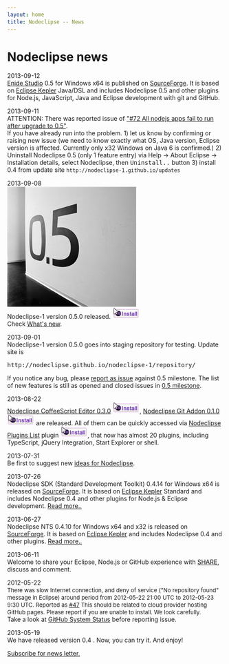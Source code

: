 ```yaml
---
layout: home
title: Nodeclipse -- News
---
```


# Nodeclipse news

<p></p>

<p>
	2013-09-12<br/>
	<a href="/enide/studio/">Enide Studio</a> 0.5 for Windows x64 is published on 
	<a href="https://sourceforge.net/projects/nodeclipse/files/Enide-Studio/">SourceForge</a>.
	It is based on <a href="http://www.eclipse.org/kepler/">Eclipse Kepler</a> Java/DSL
	and includes Nodeclipse 0.5 and other plugins for Node.js, JavaScript,
	Java and Eclipse development with git and GitHub.
</p>
<p>
	2013-09-11<br/>
	ATTENTION: There was reported issue of 
	<a href="https://github.com/Nodeclipse/nodeclipse-1/issues/72">"#72 All nodejs apps fail to run after upgrade to 0.5"</a>.
	<br/>
	If you have already run into the problem. 1) let us know by confirming or raising new issue (we need to know exactly
	 what OS, Java version, Eclipse version is affected. Currently only x32 Windows on Java 6 is confirmed.)
	2) Uninstall Nodeclipse 0.5 (only 1 feature entry) via 
	Help -> About Eclipse -> Installation details, select Nodeclipse, then <kbd>Uninstall..</kbd> button 
	3) install 0.4 from update site 
	<code>http://nodeclipse-1.github.io/updates</code>
</p>
<p>	
	2013-09-08<br/>
	<img src="/img/0.5.jpg"/><br/>
	Nodeclipse-1 version 0.5.0 released. <a href="http://marketplace.eclipse.org/marketplace-client-intro?mpc_install=759140"
         title="Drag and drop into a running Eclipse to install Nodeclipse">
  			<img src="/img/installbutton.png"/>
  			</a><br/>
	Check <a href="/history">What's new</a>.
</p>
<p>
	2013-09-01<br/>
	Nodeclipse-1 version 0.5.0 goes into staging repository for testing. Update site is
	<pre>http://nodeclipse.github.io/nodeclipse-1/repository/</pre>
	If you notice any bug, please <a href="https://github.com/Nodeclipse/nodeclipse-1/issues">report as issue</a>
	against 0.5 milestone. The list of new features is still as opened and closed issues in        		
	<a href="https://github.com/Nodeclipse/nodeclipse-1/issues?milestone=3">0.5 milestone</a>.
</p>
<p>
	2013-08-22<br/>
	<a href="/coffeescript">Nodeclipse CoffeeScript Editor 0.3.0</a>
	<a href="http://marketplace.eclipse.org/marketplace-client-intro?mpc_install=1097343" title="Drag and drop into a running Eclipse to install Nodeclipse CoffeeScript Editor">
	  <img src="/img/installbutton.png"/></a>,
	  <a href="/git/addon/">Nodeclipse Git Addon 0.1.0</a>
	  <a href="http://marketplace.eclipse.org/marketplace-client-intro?mpc_install=1076754">
	<img src="/img/installbutton.png"></a> are released.
	All of them can be quickly accessed via <a href="/updates/list">Nodeclipse Plugins List</a> plugin <a href="http://marketplace.eclipse.org/marketplace-client-intro?mpc_install=1084253">
	<img src="/img/installbutton.png"></a>,
	that now has almost 20 plugins, including TypeScript, jQuery Integration, Start Explorer or shell.
</p>
<p>
	2013-07-31<br/>
	Be first to suggest new <a href="http://nodeclipse.uservoice.com/forums/216804-general">ideas for Nodeclipse</a>.
</p>
<p>
	2013-07-26<br/>
	Nodeclipse SDK (Standard Development Toolkit) 0.4.14 for Windows x64 is released on <a href="https://sourceforge.net/projects/nodeclipse/files/Standard-Development-Kit/">SourceForge</a>.
	It is based on <a href="http://www.eclipse.org/kepler/">Eclipse Kepler</a> Standard
	 and includes Nodeclipse 0.4 and other plugins for Node.js & Eclipse development. <a href="/sdk/">Read more..</a>
</p>
<p>
	2013-06-27<br/>
	Nodeclipse NTS 0.4.10 for Windows x64 and x32 is released on <a href="https://sourceforge.net/projects/nodeclipse/files/Node-Tool-Suite/">SourceForge</a>.
	It is based on <a href="http://www.eclipse.org/kepler/">Eclipse Kepler</a>
	 and includes Nodeclipse 0.4 and other plugins. <a href="/nts/">Read more..</a>
</p>
<p>
	2013-06-11<br/>
	Welcome to share your Eclipse, Node.js or GitHub experience with
	 <a href="http://www.nodeclipse.org/share.html" class="docs">SHARE</a>,
	discuss and comment.
</p>
<p>
	2012-05-22<br/>
	<font size="2">There was slow Internet connection, and deny of service
	("No repository found" message in Eclipse)
	around period from 2012-05-22 21:00 UTC to 2012-05-23 9:30 UTC. 
	Reported as <a href="https://github.com/Nodeclipse/nodeclipse-1/issues/47">#47</a>
	This should be related to cloud provider hosting GitHub pages.
	Please report if you are unable to install. We look carefully.</font></br>
	Take a look at <a href="https://status.github.com/messages">GitHub System Status</a> before reporting issue.
</p>
<p>
	2013-05-19<br/>
	We have released version 0.4 . Now, you can try it. And enjoy!
</p>			

<p><a href="community/newsletter">Subscribe for news letter.</a></p>